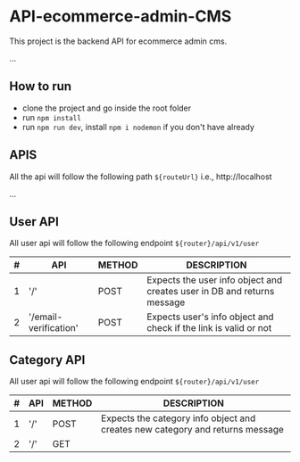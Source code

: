 # API-ecommerce-admin-CMS

This project is the backend API for ecommerce admin cms.

...

## How to run

-   clone the project and go inside the root folder
-   run `npm install`
-   run `npm run dev`, install `npm i nodemon` if you don't have already

## APIS

All the api will follow the following path `${routeUrl}` i.e., http://localhost

...

## User API

All user api will follow the following endpoint `${router}/api/v1/user`

| #   | API                   | METHOD | DESCRIPTION                                                             |
| --- | --------------------- | ------ | ----------------------------------------------------------------------- |
| 1   | '/'                   | POST   | Expects the user info object and creates user in DB and returns message |
| 2   | '/email-verification' | POST   | Expects user's info object and check if the link is valid or not        |

## Category API

All user api will follow the following endpoint `${router}/api/v1/user`

| #   | API | METHOD | DESCRIPTION                                                                   |
| --- | --- | ------ | ----------------------------------------------------------------------------- |
| 1   | '/' | POST   | Expects the category info object and creates new category and returns message |
| 2   | '/' | GET    |                                                                               |
